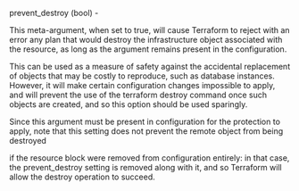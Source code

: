 prevent_destroy (bool) - 

This meta-argument, when set to true, will cause Terraform to reject with an error any plan
that would destroy the infrastructure object associated with the resource, as long as
the argument remains present in the configuration.

This can be used as a measure of safety against the accidental replacement of objects 
that may be costly to reproduce, such as database instances. However,
it will make certain configuration changes impossible to apply, 
and will prevent the use of the terraform destroy command once 
such objects are created, and so this option should be used sparingly.

Since this argument must be present in configuration for the protection 
to apply, note that this setting does not prevent the remote object from being destroyed

if the resource block were removed from configuration entirely: 
in that case, the prevent_destroy setting is removed along with it, 
and so Terraform will allow the destroy operation to succeed.
